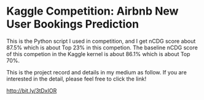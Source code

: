 # Kaggle Competition: Airbnb New User Bookings Prediction

This is the Python script I used in competition, and I get nCDG score about 87.5% which is about Top 23% in this competion. The baseline nCDG score of this competion in the Kaggle kernel is about 86.1% which is about Top 70%.

This is the project record and details in my medium as follow. If you are interested in the detail, please feel free to click the link!

http://bit.ly/3tDxIOR
